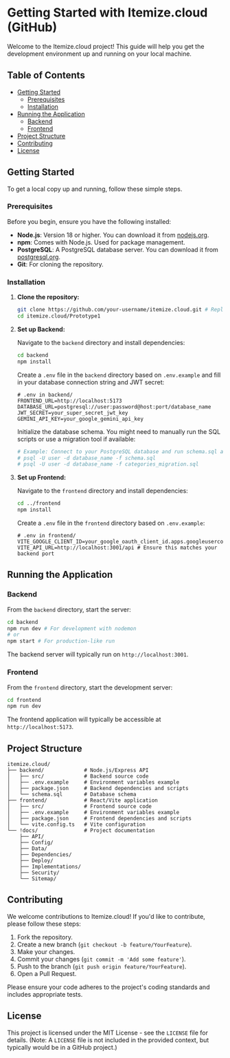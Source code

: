 # Getting Started with Itemize.cloud (GitHub)

Welcome to the Itemize.cloud project! This guide will help you get the development environment up and running on your local machine.

## Table of Contents

- [Getting Started](#getting-started)
  - [Prerequisites](#prerequisites)
  - [Installation](#installation)
- [Running the Application](#running-the-application)
  - [Backend](#backend)
  - [Frontend](#frontend)
- [Project Structure](#project-structure)
- [Contributing](#contributing)
- [License](#license)

## Getting Started

To get a local copy up and running, follow these simple steps.

### Prerequisites

Before you begin, ensure you have the following installed:

*   **Node.js**: Version 18 or higher. You can download it from [nodejs.org](https://nodejs.org/).
*   **npm**: Comes with Node.js. Used for package management.
*   **PostgreSQL**: A PostgreSQL database server. You can download it from [postgresql.org](https://www.postgresql.org/download/).
*   **Git**: For cloning the repository.

### Installation

1.  **Clone the repository:**

    ```bash
    git clone https://github.com/your-username/itemize.cloud.git # Replace with actual repo URL
    cd itemize.cloud/Prototype1
    ```

2.  **Set up Backend:**

    Navigate to the `backend` directory and install dependencies:

    ```bash
    cd backend
    npm install
    ```

    Create a `.env` file in the `backend` directory based on `.env.example` and fill in your database connection string and JWT secret:

    ```env
    # .env in backend/
    FRONTEND_URL=http://localhost:5173
    DATABASE_URL=postgresql://user:password@host:port/database_name
    JWT_SECRET=your_super_secret_jwt_key
    GEMINI_API_KEY=your_google_gemini_api_key
    ```

    Initialize the database schema. You might need to manually run the SQL scripts or use a migration tool if available:

    ```bash
    # Example: Connect to your PostgreSQL database and run schema.sql and categories_migration.sql
    # psql -U user -d database_name -f schema.sql
    # psql -U user -d database_name -f categories_migration.sql
    ```

3.  **Set up Frontend:**

    Navigate to the `frontend` directory and install dependencies:

    ```bash
    cd ../frontend
    npm install
    ```

    Create a `.env` file in the `frontend` directory based on `.env.example`:

    ```env
    # .env in frontend/
    VITE_GOOGLE_CLIENT_ID=your_google_oauth_client_id.apps.googleusercontent.com
    VITE_API_URL=http://localhost:3001/api # Ensure this matches your backend port
    ```

## Running the Application

### Backend

From the `backend` directory, start the server:

```bash
cd backend
npm run dev # For development with nodemon
# or
npm start # For production-like run
```

The backend server will typically run on `http://localhost:3001`.

### Frontend

From the `frontend` directory, start the development server:

```bash
cd frontend
npm run dev
```

The frontend application will typically be accessible at `http://localhost:5173`.

## Project Structure

```
itemize.cloud/
├── backend/             # Node.js/Express API
│   ├── src/             # Backend source code
│   ├── .env.example     # Environment variables example
│   ├── package.json     # Backend dependencies and scripts
│   └── schema.sql       # Database schema
├── frontend/            # React/Vite application
│   ├── src/             # Frontend source code
│   ├── .env.example     # Environment variables example
│   ├── package.json     # Frontend dependencies and scripts
│   └── vite.config.ts   # Vite configuration
└── !docs/               # Project documentation
    ├── API/
    ├── Config/
    ├── Data/
    ├── Dependencies/
    ├── Deploy/
    ├── Implementations/
    ├── Security/
    └── Sitemap/
```

## Contributing

We welcome contributions to Itemize.cloud! If you'd like to contribute, please follow these steps:

1.  Fork the repository.
2.  Create a new branch (`git checkout -b feature/YourFeature`).
3.  Make your changes.
4.  Commit your changes (`git commit -m 'Add some feature'`).
5.  Push to the branch (`git push origin feature/YourFeature`).
6.  Open a Pull Request.

Please ensure your code adheres to the project's coding standards and includes appropriate tests.

## License

This project is licensed under the MIT License - see the `LICENSE` file for details. (Note: A `LICENSE` file is not included in the provided context, but typically would be in a GitHub project.)
